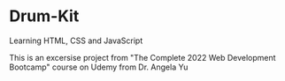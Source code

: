 # Drum-Kit
Learning HTML, CSS and JavaScript

This is an excersise project from "The Complete 2022 Web Development Bootcamp" course on Udemy from Dr. Angela Yu
